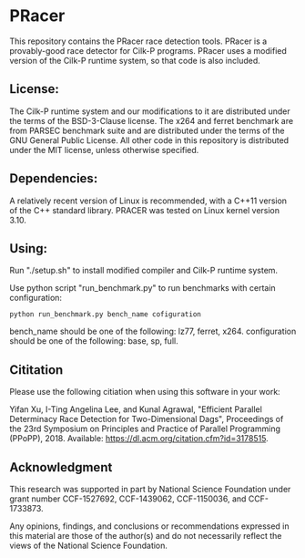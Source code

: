 # PRacer

This repository contains the PRacer race detection tools. PRacer is a
provably-good race detector for Cilk-P programs. PRacer uses a modified version
of the Cilk-P runtime system, so that code is also included.

## License:

The Cilk-P runtime system and our modifications to it are distributed under the
terms of the BSD-3-Clause license. The x264 and ferret benchmark are from PARSEC
benchmark suite and are distributed under the terms of the GNU General Public
License. All other code in this repository is distributed under the MIT license,
unless otherwise specified. 

## Dependencies:

A relatively recent version of Linux is recommended, with a C++11 version of the
C++ standard library. PRACER was tested on Linux kernel version 3.10.

## Using:

Run "./setup.sh" to install modified compiler and Cilk-P runtime system.

Use python script "run\_benchmark.py" to run benchmarks with certain configuration: 

    python run_benchmark.py bench_name cofiguration 

bench\_name should be one of the following: lz77, ferret, x264. configuration
should be one of the following: base, sp, full.

## Cititation
Please use the following citiation when using this software in your work:

Yifan Xu, I-Ting Angelina Lee, and Kunal Agrawal, "Efficient Parallel Determinacy Race Detection for Two-Dimensional Dags", 
Proceedings of the 23rd Symposium on Principles and Practice of Parallel Programming (PPoPP), 2018.
Available: https://dl.acm.org/citation.cfm?id=3178515.

## Acknowledgment
This research was supported in part by National Science Foundation under grant number CCF-1527692, CCF-1439062, CCF-1150036, and CCF-1733873.

Any opinions, findings, and conclusions or recommendations expressed in this material are those of the author(s) 
and do not necessarily reflect the views of the National Science Foundation.
